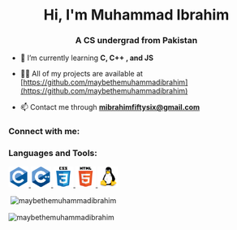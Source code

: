 <h1 align="center">Hi, I'm Muhammad Ibrahim</h1>
<h3 align="center">A CS undergrad from Pakistan</h3>

- 🌱 I’m currently learning **C, C++ , and JS**

- 👨‍💻 All of my projects are available at [https://github.com/maybethemuhammadibrahim](https://github.com/maybethemuhammadibrahim)

- 📫 Contact me through **mibrahimfiftysix@gmail.com**

<h3 align="left">Connect with me:</h3>
<p align="left">
</p>

<h3 align="left">Languages and Tools:</h3>
<p align="left"> <a href="https://www.cprogramming.com/" target="_blank" rel="noreferrer"> <img src="https://raw.githubusercontent.com/devicons/devicon/master/icons/c/c-original.svg" alt="c" width="40" height="40"/> </a> <a href="https://www.w3schools.com/cpp/" target="_blank" rel="noreferrer"> <img src="https://raw.githubusercontent.com/devicons/devicon/master/icons/cplusplus/cplusplus-original.svg" alt="cplusplus" width="40" height="40"/> </a> <a href="https://www.w3schools.com/css/" target="_blank" rel="noreferrer"> <img src="https://raw.githubusercontent.com/devicons/devicon/master/icons/css3/css3-original-wordmark.svg" alt="css3" width="40" height="40"/> </a> <a href="https://www.w3.org/html/" target="_blank" rel="noreferrer"> <img src="https://raw.githubusercontent.com/devicons/devicon/master/icons/html5/html5-original-wordmark.svg" alt="html5" width="40" height="40"/> </a> <a href="https://www.linux.org/" target="_blank" rel="noreferrer"> <img src="https://raw.githubusercontent.com/devicons/devicon/master/icons/linux/linux-original.svg" alt="linux" width="40" height="40"/> </a> </p>

<p>&nbsp;<img align="center" src="https://github-readme-stats.vercel.app/api?username=maybethemuhammadibrahim&show_icons=true&locale=en" alt="maybethemuhammadibrahim" /></p>

<p><img align="center" src="https://github-readme-streak-stats.herokuapp.com/?user=maybethemuhammadibrahim&" alt="maybethemuhammadibrahim" /></p>

